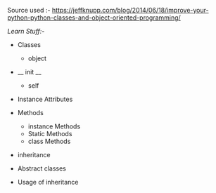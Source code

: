 Source used :- https://jeffknupp.com/blog/2014/06/18/improve-your-python-python-classes-and-object-oriented-programming/

*Learn Stuff:-*

* Classes
    * object

* __ init __
    * self

* Instance Attributes

* Methods
    * instance Methods
    * Static Methods
    * class Methods

* inheritance

* Abstract classes

* Usage of inheritance